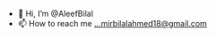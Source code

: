 - 👋 Hi, I’m @AleefBilal
- 📫 How to reach me ...mirbilalahmed18@gmail.com

<!---
AleefBilal/AleefBilal is a ✨ special ✨ repository because its `README.md` (this file) appears on your GitHub profile.
You can click the Preview link to take a look at your changes.
--->
